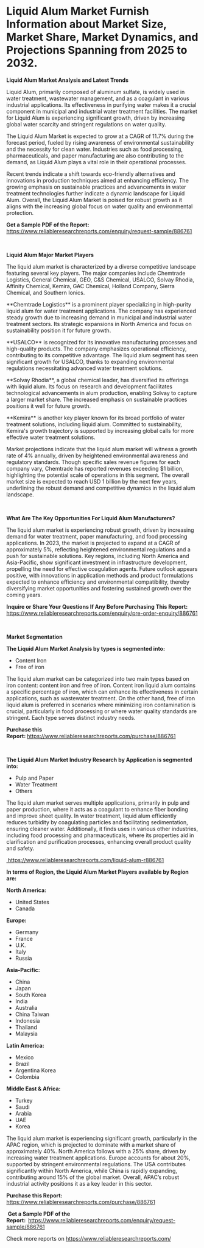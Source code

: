 <p><h1>Liquid Alum Market Furnish Information about Market Size, Market Share, Market Dynamics, and Projections Spanning from 2025 to 2032.</h1></p><p><strong>Liquid Alum Market Analysis and Latest Trends</strong></p>
<p><p>Liquid Alum, primarily composed of aluminum sulfate, is widely used in water treatment, wastewater management, and as a coagulant in various industrial applications. Its effectiveness in purifying water makes it a crucial component in municipal and industrial water treatment facilities. The market for Liquid Alum is experiencing significant growth, driven by increasing global water scarcity and stringent regulations on water quality.</p><p>The Liquid Alum Market is expected to grow at a CAGR of 11.7% during the forecast period, fueled by rising awareness of environmental sustainability and the necessity for clean water. Industries such as food processing, pharmaceuticals, and paper manufacturing are also contributing to the demand, as Liquid Alum plays a vital role in their operational processes.</p><p>Recent trends indicate a shift towards eco-friendly alternatives and innovations in production techniques aimed at enhancing efficiency. The growing emphasis on sustainable practices and advancements in water treatment technologies further indicate a dynamic landscape for Liquid Alum. Overall, the Liquid Alum Market is poised for robust growth as it aligns with the increasing global focus on water quality and environmental protection.</p></p>
<p><strong>Get a Sample PDF of the Report:&nbsp;</strong> <a href="https://www.reliableresearchreports.com/enquiry/request-sample/886761?utm_campaign=2202&utm_medium=2&utm_source=Github&utm_content=ia&utm_term=31032025&utm_id=liquid-alum">https://www.reliableresearchreports.com/enquiry/request-sample/886761</a></p>
<p>&nbsp;</p>
<p><strong>Liquid Alum Major Market Players</strong></p>
<p><p>The liquid alum market is characterized by a diverse competitive landscape featuring several key players. The major companies include Chemtrade Logistics, General Chemical, GEO, C&S Chemical, USALCO, Solvay Rhodia, Affinity Chemical, Kemira, GAC Chemical, Holland Company, Sierra Chemical, and Southern Ionics. </p><p>**Chemtrade Logistics** is a prominent player specializing in high-purity liquid alum for water treatment applications. The company has experienced steady growth due to increasing demand in municipal and industrial water treatment sectors. Its strategic expansions in North America and focus on sustainability position it for future growth.</p><p>**USALCO** is recognized for its innovative manufacturing processes and high-quality products. The company emphasizes operational efficiency, contributing to its competitive advantage. The liquid alum segment has seen significant growth for USALCO, thanks to expanding environmental regulations necessitating advanced water treatment solutions.</p><p>**Solvay Rhodia**, a global chemical leader, has diversified its offerings with liquid alum. Its focus on research and development facilitates technological advancements in alum production, enabling Solvay to capture a larger market share. The increased emphasis on sustainable practices positions it well for future growth.</p><p>**Kemira** is another key player known for its broad portfolio of water treatment solutions, including liquid alum. Committed to sustainability, Kemira's growth trajectory is supported by increasing global calls for more effective water treatment solutions.</p><p>Market projections indicate that the liquid alum market will witness a growth rate of 4% annually, driven by heightened environmental awareness and regulatory standards. Though specific sales revenue figures for each company vary, Chemtrade has reported revenues exceeding $1 billion, highlighting the potential scale of operations in this segment. The overall market size is expected to reach USD 1 billion by the next few years, underlining the robust demand and competitive dynamics in the liquid alum landscape.</p></p>
<p>&nbsp;</p>
<p><strong>What Are The Key Opportunities For Liquid Alum Manufacturers?</strong></p>
<p><p>The liquid alum market is experiencing robust growth, driven by increasing demand for water treatment, paper manufacturing, and food processing applications. In 2023, the market is projected to expand at a CAGR of approximately 5%, reflecting heightened environmental regulations and a push for sustainable solutions. Key regions, including North America and Asia-Pacific, show significant investment in infrastructure development, propelling the need for effective coagulation agents. Future outlook appears positive, with innovations in application methods and product formulations expected to enhance efficiency and environmental compatibility, thereby diversifying market opportunities and fostering sustained growth over the coming years.</p></p>
<p><strong>Inquire or Share Your Questions If Any Before Purchasing This Report:</strong> <a href="https://www.reliableresearchreports.com/enquiry/pre-order-enquiry/886761?utm_campaign=2202&utm_medium=2&utm_source=Github&utm_content=ia&utm_term=31032025&utm_id=liquid-alum">https://www.reliableresearchreports.com/enquiry/pre-order-enquiry/886761</a></p>
<p>&nbsp;</p>
<p><strong>Market Segmentation</strong></p>
<p><strong>The Liquid Alum Market Analysis by types is segmented into:</strong></p>
<p><ul><li>Content Iron</li><li>Free of iron</li></ul></p>
<p><p>The liquid alum market can be categorized into two main types based on iron content: content iron and free of iron. Content iron liquid alum contains a specific percentage of iron, which can enhance its effectiveness in certain applications, such as wastewater treatment. On the other hand, free of iron liquid alum is preferred in scenarios where minimizing iron contamination is crucial, particularly in food processing or where water quality standards are stringent. Each type serves distinct industry needs.</p></p>
<p><strong>Purchase this Report:&nbsp;</strong><a href="https://www.reliableresearchreports.com/purchase/886761?utm_campaign=2202&utm_medium=2&utm_source=Github&utm_content=ia&utm_term=31032025&utm_id=liquid-alum">https://www.reliableresearchreports.com/purchase/886761</a></p>
<p>&nbsp;</p>
<p><strong>The Liquid Alum Market Industry Research by Application is segmented into:</strong></p>
<p><ul><li>Pulp and Paper</li><li>Water Treatment</li><li>Others</li></ul></p>
<p><p>The liquid alum market serves multiple applications, primarily in pulp and paper production, where it acts as a coagulant to enhance fiber bonding and improve sheet quality. In water treatment, liquid alum efficiently reduces turbidity by coagulating particles and facilitating sedimentation, ensuring cleaner water. Additionally, it finds uses in various other industries, including food processing and pharmaceuticals, where its properties aid in clarification and purification processes, enhancing overall product quality and safety.</p></p>
<p><a href="https://www.reliableresearchreports.com/liquid-alum-r886761?utm_campaign=2202&utm_medium=2&utm_source=Github&utm_content=ia&utm_term=31032025&utm_id=liquid-alum">&nbsp;https://www.reliableresearchreports.com/liquid-alum-r886761</a></p>
<p><strong>In terms of Region, the Liquid Alum Market Players available by Region are:</strong></p>
<p>
    <p> <strong> North America: </strong>
        <ul>
            <li>United States</li>
            <li>Canada</li>
        </ul>
        </p> 
    <p> <strong> Europe: </strong>
        <ul>
            <li>Germany</li>
            <li>France</li>
            <li>U.K.</li>
            <li>Italy</li>
            <li>Russia</li>
        </ul>
        </p> 
    <p> <strong> Asia-Pacific: </strong>
        <ul>
            <li>China</li>
            <li>Japan</li>
            <li>South Korea</li>
            <li>India</li>
            <li>Australia</li>
            <li>China Taiwan</li>
            <li>Indonesia</li>
            <li>Thailand</li>
            <li>Malaysia</li>
        </ul>
        </p> 
    <p> <strong> Latin America: </strong>
        <ul>
            <li>Mexico</li>
            <li>Brazil</li>
            <li>Argentina Korea</li>
            <li>Colombia</li>
        </ul>
        </p> 
    <p> <strong> Middle East & Africa: </strong>
        <ul>
            <li>Turkey</li>
            <li>Saudi</li>
            <li>Arabia</li>
            <li>UAE</li>
            <li>Korea</li>
        </ul>
    </p>
    </p>
<p><p>The liquid alum market is experiencing significant growth, particularly in the APAC region, which is projected to dominate with a market share of approximately 40%. North America follows with a 25% share, driven by increasing water treatment applications. Europe accounts for about 20%, supported by stringent environmental regulations. The USA contributes significantly within North America, while China is rapidly expanding, contributing around 15% of the global market. Overall, APAC’s robust industrial activity positions it as a key leader in this sector.</p></p>
<p><strong>Purchase this Report: </strong><a href="https://www.reliableresearchreports.com/purchase/886761?utm_campaign=2202&utm_medium=2&utm_source=Github&utm_content=ia&utm_term=31032025&utm_id=liquid-alum">https://www.reliableresearchreports.com/purchase/886761</a></p>
<p>&nbsp;<strong>Get a Sample PDF of the Report:&nbsp;&nbsp;</strong><a href="https://www.reliableresearchreports.com/enquiry/request-sample/886761?utm_campaign=2202&utm_medium=2&utm_source=Github&utm_content=ia&utm_term=31032025&utm_id=liquid-alum">https://www.reliableresearchreports.com/enquiry/request-sample/886761</a></p>
<p><strong></strong></p>
<p>Check more reports on <a href="https://www.reliableresearchreports.com/?utm_campaign=2202&utm_medium=2&utm_source=Github&utm_content=ia&utm_term=31032025&utm_id=liquid-alum">https://www.reliableresearchreports.com/</a></p>